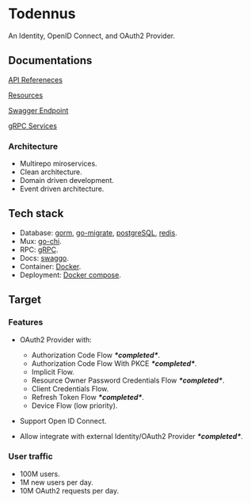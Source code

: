 # Todennus

An Identity, OpenID Connect, and OAuth2 Provider.

## Documentations

[API Refereneces](https://github.com/todennus/docs/tree/dev/references.md)

[Resources](https://github.com/todennus/docs/tree/dev/resources.md)

[Swagger Endpoint](https://github.com/todennus/docs)

[gRPC Services](https://github.com/todennus/proto)

### Architecture

- Multirepo miroservices.
- Clean architecture.
- Domain driven development.
- Event driven architecture.

## Tech stack

- Database: [gorm](https://github.com/go-gorm/gorm), [go-migrate](https://github.com/golang-migrate/migrate), [postgreSQL](https://www.postgresql.org/), [redis](https://redis.io/).
- Mux: [go-chi](https://github.com/go-chi/chi).
- RPC: [gRPC](https://grpc.io/).
- Docs: [swaggo](https://github.com/swaggo/swag).
- Container: [Docker](https://www.docker.com/).
- Deployment: [Docker compose](https://docs.docker.com/compose/).

## Target

### Features

- OAuth2 Provider with:
  + Authorization Code Flow ***\*completed\****.
  + Authorization Code Flow With PKCE ***\*completed\****.
  + Implicit Flow.
  + Resource Owner Password Credentials Flow ***\*completed\****.
  + Client Credentials Flow.
  + Refresh Token Flow ***\*completed\****.
  + Device Flow (low priority).

- Support Open ID Connect.
- Allow integrate with external Identity/OAuth2 Provider ***\*completed\****.

### User traffic

- 100M users.
- 1M new users per day.
- 10M OAuth2 requests per day.
